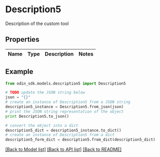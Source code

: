 # Description5

Description of the custom tool

## Properties

Name | Type | Description | Notes
------------ | ------------- | ------------- | -------------

## Example

```python
from odin_sdk.models.description5 import Description5

# TODO update the JSON string below
json = "{}"
# create an instance of Description5 from a JSON string
description5_instance = Description5.from_json(json)
# print the JSON string representation of the object
print Description5.to_json()

# convert the object into a dict
description5_dict = description5_instance.to_dict()
# create an instance of Description5 from a dict
description5_form_dict = description5.from_dict(description5_dict)
```
[[Back to Model list]](../README.md#documentation-for-models) [[Back to API list]](../README.md#documentation-for-api-endpoints) [[Back to README]](../README.md)


